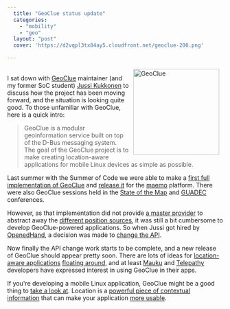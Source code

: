 ```yaml
---
  title: "GeoClue status update"
  categories: 
    - "mobility"
    - "geo"
  layout: "post"
  cover: 'https://d2vqpl3tx84ay5.cloudfront.net/geoclue-200.png'

---
```

<p>
<img src="https://d2vqpl3tx84ay5.cloudfront.net/geoclue-200.png" height="200" width="200" border="0" align="right" hspace="10" vspace="4" alt="GeoClue" title="GeoClue" /><br />I sat down with <a href="http://www.freedesktop.org/wiki/Software/GeoClue">GeoClue</a> maintainer (and my former SoC student) <a href="http://vilunki.wordpress.com/">Jussi Kukkonen</a> to discuss how the project has been moving forward, and the situation is looking quite good. To those unfamiliar with GeoClue, here is a quick intro:
</p><blockquote>
GeoClue is a modular geoinformation service built on top of the D-Bus messaging system. The goal of the GeoClue project is to make creating location-aware applications for mobile Linux devices as simple as possible.
</blockquote><p>
Last summer with the Summer of Code we were able to make a <a href="http://bergie.iki.fi/blog/geoclue_is_appearing/">first full implementation of GeoClue</a> and <a href="http://vilunki.wordpress.com/2007/08/22/geoclue-08-soc-released/">release it</a> for the <a href="http://maemo.org/">maemo</a> platform. There were also GeoClue sessions held in the <a href="http://www.slideshare.net/ajturner/geoclue-state-of-the-map-2007">State of the Map</a> and <a href="http://beta.guadec.org/node/581">GUADEC</a> conferences.
</p><p>
However, as that implementation did not provide <a href="http://www.freedesktop.org/wiki/Software/GeoClue#head-15bcdec2110a8515956187b4137ad8702f540762">a master provider</a> to abstract away the <a href="http://www.freedesktop.org/wiki/Software/GeoClue#head-e73ac91b0697338613054a80e3a0f496e4f0714f">different position sources</a>, it was still a bit cumbersome to develop GeoClue-powered applications. So when Jussi got hired by <a href="http://o-hand.com/">OpenedHand</a>, a decision was made to <a href="http://vilunki.wordpress.com/2007/11/10/api-stability-whazzat/">change the API</a>.
</p><p>
Now finally the API change work starts to be complete, and a new release of GeoClue should appear pretty soon. There are lots of ideas for <a href="http://www.freedesktop.org/wiki/Software/GeoClue#head-32194acec6df299bec227dd0838960febe2d853b">location-aware applications</a> <a href="http://www.readwriteweb.com/archives/12_future_apps_for_your_iphone.php">floating around</a>, and at least <a href="http://mauku.henrikhedberg.com/">Mauku</a> and <a href="http://telepathy.freedesktop.org/wiki/">Telepathy</a> developers have expressed interest in using GeoClue in their apps.
</p><p>
If you're developing a mobile Linux application, GeoClue might be a good thing to <a href="http://www.freedesktop.org/wiki/Software/GeoClue#head-3d7bd11b567a68a6d54e1380a7bbf9bbd97f6082">take a look at</a>. Location is a <a href="http://worrydream.com/MagicInk/#inferring_context_from_the_environment">powerful piece of contextual information</a> that can make your application <a href="http://worrydream.com/MagicInk/">more usable</a>.
</p>
